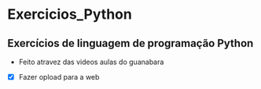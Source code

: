 # Exercicios_Python
## Exercícios de linguagem de programação Python

* Feito atravez das videos aulas do guanabara
- [x] Fazer opload para a web
